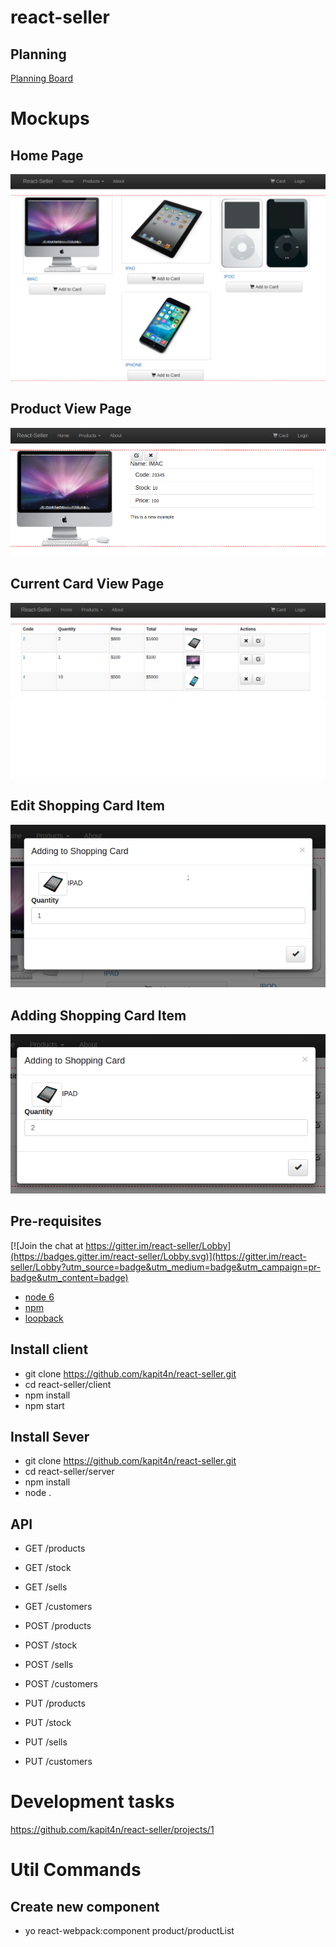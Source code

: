 # react-seller

## Planning
[Planning Board](https://github.com/kapit4n/react-seller/projects/1)

# Mockups

## Home Page
![Item View Page](https://github.com/kapit4n/react-seller/raw/master/mockups/home_react_seller.png)

## Product View Page
![Item View Page](https://github.com/kapit4n/react-seller/raw/master/mockups/product_view_react_seller.png)

## Current Card View Page
![Item View Page](https://github.com/kapit4n/react-seller/raw/master/mockups/current_card_react_seller.png)

## Edit Shopping Card Item
![Item View Page](https://github.com/kapit4n/react-seller/raw/master/mockups/add_shopping_card_item_react_seller.png)

## Adding Shopping Card Item
![Item View Page](https://github.com/kapit4n/react-seller/raw/master/mockups/edit_shopping_card_item_react_Seller.png)

## Pre-requisites

[![Join the chat at https://gitter.im/react-seller/Lobby](https://badges.gitter.im/react-seller/Lobby.svg)](https://gitter.im/react-seller/Lobby?utm_source=badge&utm_medium=badge&utm_campaign=pr-badge&utm_content=badge)
* [node 6](https://nodejs.org/en/)
* [npm](https://docs.npmjs.com/)
* [loopback](https://loopback.io/)

## Install client
* git clone https://github.com/kapit4n/react-seller.git
* cd react-seller/client
* npm install
* npm start

## Install Sever
* git clone https://github.com/kapit4n/react-seller.git
* cd react-seller/server
* npm install
* node .

## API
* GET /products
* GET /stock
* GET /sells
* GET /customers

* POST /products
* POST /stock
* POST /sells
* POST /customers

* PUT /products
* PUT /stock
* PUT /sells
* PUT /customers


# Development tasks
https://github.com/kapit4n/react-seller/projects/1

# Util Commands
## Create new component
* yo react-webpack:component product/productList
